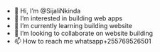 - 👋 Hi, I’m @SijaliNkinda
- 👀 I’m interested in building web apps
- 🌱 I’m currently learning building website
- 💞️ I’m looking to collaborate on website building
- 📫 How to reach me whatsapp+255769526501

<!---
SijaliNkinda/SijaliNkinda is a ✨ special ✨ repository because its `README.md` (this file) appears on your GitHub profile.
You can click the Preview link to take a look at your changes.
--->
